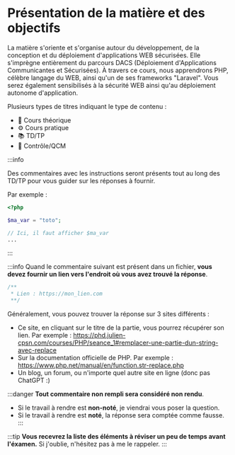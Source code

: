 # Présentation de la matière et des objectifs

La matière s'oriente et s'organise autour du développement, de la conception et du déploiement d'applications WEB sécurisées. Elle s'imprègne entièrement du parcours DACS (Déploiement d'Applications Communicantes et Sécurisées).
À travers ce cours, nous apprendrons PHP, célèbre langage du WEB, ainsi qu'un de ses frameworks "Laravel". Vous serez également sensibilisés à la sécurité WEB ainsi qu'au déploiement autonome d'application.

Plusieurs types de titres indiquant le type de contenu :
- 📜 Cours théorique
- ⚙️ Cours pratique
- 📚 TD/TP
- 📝 Contrôle/QCM

:::info

Des commentaires avec les instructions seront présents tout au long des TD/TP pour vous guider sur les réponses à fournir.

Par exemple :

```php
<?php

$ma_var = "toto";

// Ici, il faut afficher $ma_var
...
```
:::

:::info
Quand le commentaire suivant est présent dans un fichier, **vous devez fournir un lien vers l'endroit où vous avez trouvé la réponse**.

```php
/**
 * Lien : https://mon_lien.com
 **/
```

Généralement, vous pouvez trouver la réponse sur 3 sites différents :
- Ce site, en cliquant sur le titre de la partie, vous pourrez récupérer son lien. Par exemple : https://phd.julien-cpsn.com/courses/PHP/seance_1#remplacer-une-partie-dun-string-avec-replace
- Sur la documentation officielle de PHP. Par exemple : https://www.php.net/manual/en/function.str-replace.php
- Un blog, un forum, ou n'importe quel autre site en ligne (donc pas ChatGPT :)

:::danger
**Tout commentaire non rempli sera considéré non rendu**.
- Si le travail à rendre est **non-noté**, je viendrai vous poser la question.
- Si le travail à rendre est **noté**, la réponse sera comptée comme fausse.
:::

:::tip
**Vous recevrez la liste des éléments à réviser un peu de temps avant l'éxamen.** Si j'oublie, n'hésitez pas à me le rappeler.
:::